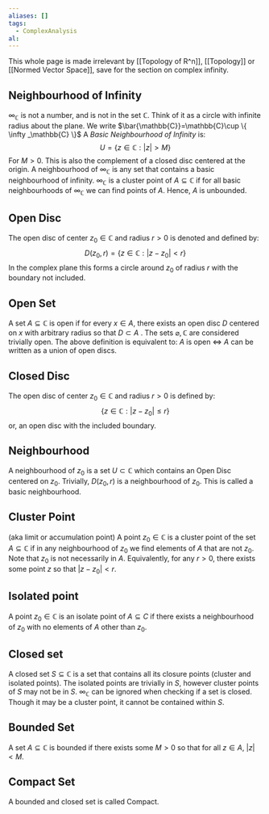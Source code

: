 ```yaml
---
aliases: []
tags:
  - ComplexAnalysis
al:
---
```

This whole page is made irrelevant by [[Topology of R^n]], [[Topology]] or [[Normed Vector Space]], save for the section on complex infinity.
## Neighbourhood of Infinity
$\infty_ \mathbb{C}$ is not a number, and is not in the set $\mathbb{C}$. Think of it as a circle with infinite radius about the plane.
We write $\bar{\mathbb{C}}=\mathbb{C}\cup \{ \infty _\mathbb{C} \}$
A *Basic Neighbourhood of Infinity* is:
$$U=\{ z\in\mathbb{C}:\lvert z \rvert>M \}$$
For $M>0$. This is also the complement of a closed disc centered at the origin.
A neighbourhood of $\infty_{\mathbb{C}}$ is any set that contains a basic neighbourhood of infinity.
$\infty _\mathbb{C}$ is a cluster point of $A\subseteq \mathbb{C}$ if for all basic neighbourhoods of $\infty_ \mathbb{C}$ we can find points of $A$. Hence, $A$ is unbounded.
## Open Disc
The open disc of center $z_{0}\in\mathbb{C}$ and radius $r>0$ is denoted and defined by:
$$D(z_{0},r)=\{ z\in\mathbb{C}: |z-z_{0}|<r \}$$
In the complex plane this forms a circle around $z_{0}$ of radius $r$ with the boundary not included.
## Open Set
A set $A\subseteq \mathbb{C}$ is open if for every $x \in A$, there exists an open disc $D$ centered on $x$ with arbitrary radius so that $D\subset A$ .
The sets $\varnothing, \mathbb{C}$ are considered trivially open.
The above definition is equivalent to:
$A$ is open $\iff$ $A$ can be written as a union of open discs.
## Closed Disc
The open disc of center $z_{0}\in\mathbb{C}$ and radius $r>0$ is defined by:
$$\{ z\in\mathbb{C}:|z-z_{0}|\leq r \}$$
or, an open disc with the included boundary.
## Neighbourhood
A neighbourhood of $z_{0}$ is a set $U\subset \mathbb{C}$ which contains an Open Disc centered on $z_{0}$.
Trivially, $D(z_{0},r)$ is a neighbourhood of $z_{0}$. This is called a basic neighbourhood.
## Cluster Point
(aka limit or accumulation point)
A point $z_{0}\in\mathbb{C}$ is a cluster point of the set $A\subseteq \mathbb{C}$ if in any neighbourhood of $z_{0}$ we find elements of $A$ that are not $z_{0}$. 
Note that $z_{0}$ is not necessarily in $A$.
Equivalently, for any $r>0$, there exists some point $z$ so that $\lvert z-z_{0} \rvert<r$.
## Isolated point
A point $z_{0}\in\mathbb{C}$ is an isolate point of $A\subseteq C$ if there exists a neighbourhood of $z_{0}$ with no elements of $A$ other than $z_{0}$.
## Closed set
A closed set $S\subseteq \mathbb{C}$ is a set that contains all its closure points (cluster and isolated points). The isolated points are trivially in $S$, however cluster points of $S$ may not be in $S$.
$\infty_\mathbb{C}$ can be ignored when checking if a set is closed. Though it may be a cluster point, it cannot be contained within $S$.
## Bounded Set
A set $A\subseteq \mathbb{C}$ is bounded if there exists some $M>0$ so that for all $z\in A$, $\lvert z \rvert<M$.
## Compact Set
A bounded and closed set is called Compact.
